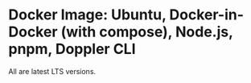 # Docker Image: Ubuntu, Docker-in-Docker (with compose), Node.js, pnpm, Doppler CLI

All are latest LTS versions.
